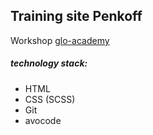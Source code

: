 ## Training site Penkoff
Workshop [glo-academy](https://vk.com/glo_academy)
#####  technology stack:
  - HTML
  - CSS (SCSS)
  - Git
  - avocode